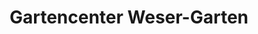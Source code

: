 ---
title: "Gartencenter Weser-Garten"
url: /hoexter/gartencenter-weser-garten/
shop: Garten-Center
---